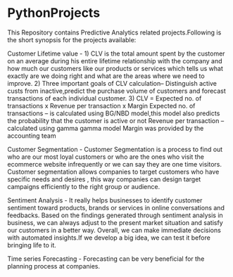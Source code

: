 # PythonProjects
This Repository contains Predictive Analytics related projects.Following is the short synopsis for the projects available:

Customer Lifetime value - 
      1) CLV is the total amount spent by the customer on an average during his entire lifetime relationship with the company and 
         how much our customers like our products or services which tells us what exactly are we doing right and what are the areas where we need to improve.
      2) Three important goals of CLV calculation– Distinguish active custs from inactive,predict the purchase volume of customers and 
         forecast transactions of each individual customer.
      3) CLV = Expected no. of transactions x Revenue per transaction x Margin
        Expected no. of transactions – is calculated using BG/NBD model,this model also predicts the probability that the customer is active or not
        Revenue per transaction – calculated using gamma gamma model
        Margin was provided by the accounting team


Customer Segmentation - 
        Customer Segmentation is a process to find out who are our most loyal customers or who are the ones who visit the ecommerce website infrequently 
        or we can say they are one time visitors. Customer segmentation allows companies to target customers who have specific needs and desires ,
        this way companies can design target campaigns efficiently to the right group or audience.
        
Sentiment Analysis - 
        It really helps businesses to identify customer sentiment toward products, brands or services in online conversations and feedbacks. 
        Based on the findings generated through sentiment analysis in business, we can always adjust to the present market situation and satisfy our customers in a better way.
        Overall, we can make immediate decisions with automated insights.If we develop a big idea, we can test it before bringing life to it.
        
Time series Forecasting -
        Forecasting can be very beneficial for the planning process at companies.
